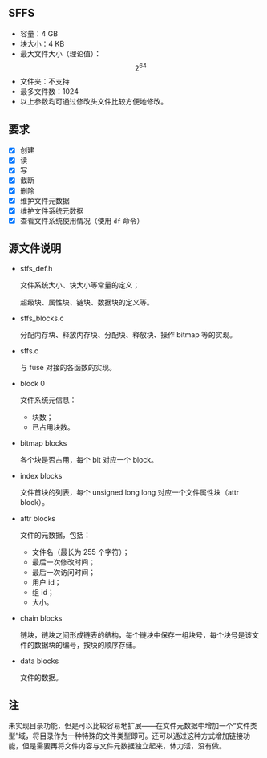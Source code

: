 ## SFFS

* 容量：4 GB
* 块大小：4 KB
* 最大文件大小（理论值）：$$2^{64}$$
* 文件夹：不支持
* 最多文件数：1024
* 以上参数均可通过修改头文件比较方便地修改。

## 要求

- [x] 创建
- [x] 读
- [x] 写
- [x] 截断
- [x] 删除
- [x] 维护文件元数据
- [x] 维护文件系统元数据
- [x] 查看文件系统使用情况（使用 `df` 命令）

## 源文件说明

* sffs_def.h

  文件系统大小、块大小等常量的定义；

  超级块、属性块、链块、数据块的定义等。

* sffs_blocks.c

  分配内存块、释放内存块、分配块、释放块、操作 bitmap 等的实现。

* sffs.c

  与 fuse 对接的各函数的实现。

- block 0

  文件系统元信息：

  - 块数；
  - 已占用块数。

- bitmap blocks

  各个块是否占用，每个 bit 对应一个 block。

- index blocks

  文件首块的列表，每个 unsigned long long 对应一个文件属性块（attr block）。

- attr blocks

  文件的元数据，包括：

  - 文件名（最长为 255 个字符）；
  - 最后一次修改时间；
  - 最后一次访问时间；
  - 用户 id；
  - 组 id；
  - 大小。

- chain blocks

  链块，链块之间形成链表的结构，每个链块中保存一组块号，每个块号是该文件的数据块的编号，按块的顺序存储。

- data blocks

  文件的数据。

## 注

未实现目录功能，但是可以比较容易地扩展——在文件元数据中增加一个“文件类型”域，将目录作为一种特殊的文件类型即可。还可以通过这种方式增加链接功能，但是需要再将文件内容与文件元数据独立起来，体力活，没有做。